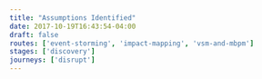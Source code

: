 ```yaml
---
title: "Assumptions Identified"
date: 2017-10-19T16:43:54-04:00
draft: false
routes: ['event-storming', 'impact-mapping', 'vsm-and-mbpm']
stages: ['discovery']
journeys: ['disrupt']
---
```

